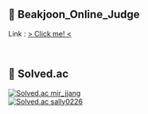 ## 👯 Beakjoon_Online_Judge
Link : [ > Click me! <](https://acmicpc.net)

<br>

## 🏅 Solved.ac
<div align="left">
  
  [![Solved.ac mir_jjang](http://mazassumnida.wtf/api/v2/generate_badge?boj=mir_jjang)](https://solved.ac/mir_jjang)  
  [![Solved.ac sally0226](http://mazassumnida.wtf/api/generate_badge?boj=sally0226)](https://solved.ac/sally0226)
</div>
